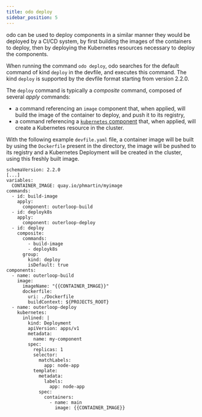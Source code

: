 ```yaml
---
title: odo deploy
sidebar_position: 5
---
```


odo can be used to deploy components in a similar manner they would be deployed by a CI/CD system, 
by first building the images of the containers to deploy, then by deploying the Kubernetes resources
necessary to deploy the components.

When running the command `odo deploy`, odo searches for the default command of kind `deploy` in the devfile, and executes this command.
The kind `deploy` is supported by the devfile format starting from version 2.2.0.

The `deploy` command is typically a *composite* command, composed of several *apply* commands:
- a command referencing an `image` component that, when applied, will build the image of the container to deploy, and push it to its registry,
- a command referencing a [`kubernetes` component](https://devfile.io/docs/2.2.0/defining-kubernetes-resources) that, when applied, will create a Kubernetes resource in the cluster.

With the following example `devfile.yaml` file, a container image will be built by using the `Dockerfile` present in the directory,
the image will be pushed to its registry and a Kubernetes Deployment will be created in the cluster, using this freshly built image.

```
schemaVersion: 2.2.0
[...]
variables:
  CONTAINER_IMAGE: quay.io/phmartin/myimage
commands:
  - id: build-image
    apply:
      component: outerloop-build
  - id: deployk8s
    apply:
      component: outerloop-deploy
  - id: deploy
    composite:
      commands:
        - build-image
        - deployk8s
      group:
        kind: deploy
        isDefault: true
components:
  - name: outerloop-build
    image:
      imageName: "{{CONTAINER_IMAGE}}"
      dockerfile:
        uri: ./Dockerfile
        buildContext: ${PROJECTS_ROOT}
  - name: outerloop-deploy
    kubernetes:
      inlined: |
        kind: Deployment
        apiVersion: apps/v1
        metadata:
          name: my-component
        spec:
          replicas: 1
          selector:
            matchLabels:
              app: node-app
          template:
            metadata:
              labels:
                app: node-app
            spec:
              containers:
                - name: main
                  image: {{CONTAINER_IMAGE}}
```
